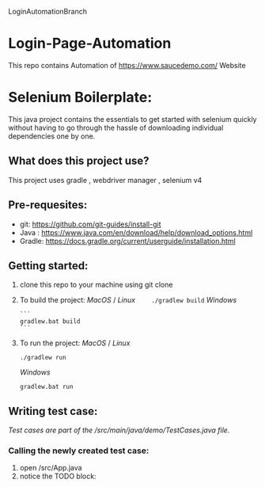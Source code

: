 LoginAutomationBranch
# Login-Page-Automation

This repo contains Automation of https://www.saucedemo.com/ Website

# Selenium Boilerplate:

This java project contains the essentials to get started with selenium quickly without having to go through the hassle of downloading individual dependencies one by one.

## What does this project use?

This project uses gradle , webdriver manager , selenium v4

## Pre-requesites:

- git: https://github.com/git-guides/install-git
- Java : https://www.java.com/en/download/help/download_options.html
- Gradle: https://docs.gradle.org/current/userguide/installation.html

## Getting started:

1.  clone this repo to your machine using git clone
2.  To build the project:
    _MacOS_ / _Linux_
    `    ./gradlew build`
    _Windows_

        ```
        gradlew.bat build
        ```

3.  To run the project:
    _MacOS_ / _Linux_
    ```
    ./gradlew run
    ```
    _Windows_
    ```
    gradlew.bat run
    ```

## Writing test case:

_Test cases are part of the /src/main/java/demo/TestCases.java file._

### Calling the newly created test case:

1.  open /src/App.java
2.  notice the TODO block:



